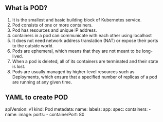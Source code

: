 ## What is POD?
   1. It is the smallest and basic building block of Kubernetes service.
   2. Pod consists of one or more containers.
   3. Pod has resources and unique IP address.
   4. containers in a pod can communicate with each other using localhost 
   5. It does not need network address translation (NAT) or expose their ports to the outside world.
   6. Pods are ephemeral, which means that they are not meant to be long-lived. 
   7. When a pod is deleted, all of its containers are terminated and their state is lost.
   8. Pods are usually managed by higher-level resources such as Deployments, which ensure that a specified number of replicas of a pod are running at any given time.

## YAML to create POD

   apiVersion: v1
   kind: Pod
   metadata:
     name: <pod-name>
     labels:
       app: <app-name>
   spec:
     containers:
     - name: <container-name>
       image: <image-name>
       ports:
       - containerPort: 80

